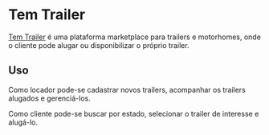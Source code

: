 # Tem Trailer

[Tem Trailer](https://temtrailer.herokuapp.com) é uma plataforma marketplace para trailers e motorhomes, onde o cliente pode alugar ou disponibilizar o próprio trailer.

## Uso

Como locador pode-se cadastrar novos trailers, acompanhar os trailers alugados e gerenciá-los.

Como cliente pode-se buscar por estado, selecionar o trailer de interesse e alugá-lo.
